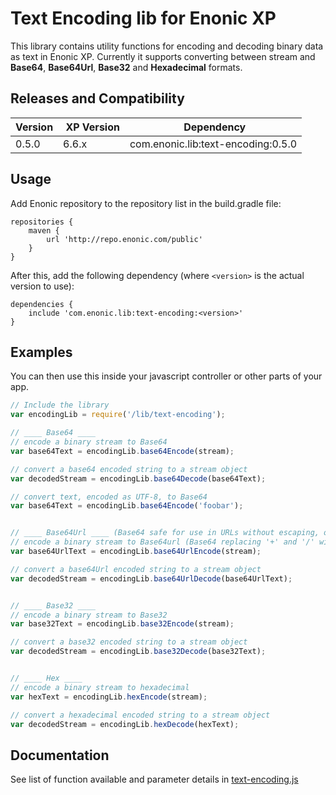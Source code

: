 # Text Encoding lib for Enonic XP


This library contains utility functions for encoding and decoding binary data as text in Enonic XP. 
Currently it supports converting between stream and **Base64**, **Base64Url**, **Base32** and **Hexadecimal** formats. 


## Releases and Compatibility
| Version | XP Version | Dependency                   |
|---------|------------|------------------------------|
| 0.5.0   | 6.6.x      | com.enonic.lib:text-encoding:0.5.0 |


## Usage

Add Enonic repository to the repository list in the build.gradle file:

    repositories {
        maven {
            url 'http://repo.enonic.com/public'
        }
    }

After this, add the following dependency (where ``<version>`` is the actual version to use):

    dependencies {
        include 'com.enonic.lib:text-encoding:<version>'
    }


## Examples

You can then use this inside your javascript controller or other parts of your app. 

```javascript
// Include the library
var encodingLib = require('/lib/text-encoding');

// ____ Base64 ____
// encode a binary stream to Base64
var base64Text = encodingLib.base64Encode(stream);

// convert a base64 encoded string to a stream object
var decodedStream = encodingLib.base64Decode(base64Text);

// convert text, encoded as UTF-8, to Base64
var base64Text = encodingLib.base64Encode('foobar');


// ____ Base64Url ____ (Base64 safe for use in URLs without escaping, or as filenames)
// encode a binary stream to Base64url (Base64 replacing '+' and '/' with '-' and '_')
var base64UrlText = encodingLib.base64UrlEncode(stream);

// convert a base64Url encoded string to a stream object
var decodedStream = encodingLib.base64UrlDecode(base64UrlText);


// ____ Base32 ____
// encode a binary stream to Base32
var base32Text = encodingLib.base32Encode(stream);

// convert a base32 encoded string to a stream object
var decodedStream = encodingLib.base32Decode(base32Text);


// ____ Hex ____
// encode a binary stream to hexadecimal
var hexText = encodingLib.hexEncode(stream);

// convert a hexadecimal encoded string to a stream object
var decodedStream = encodingLib.hexDecode(hexText);
```

## Documentation

See list of function available and parameter details in [text-encoding.js](./blob/master/src/main/resources/site/lib/text-encoding.js)

